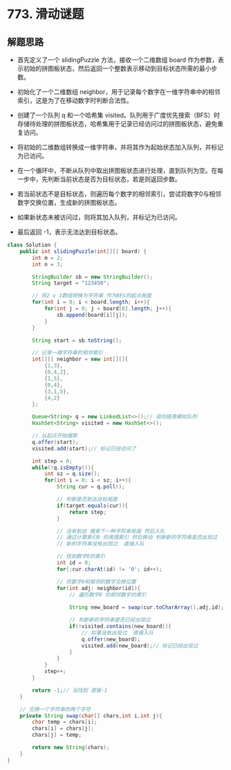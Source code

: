 # 773. 滑动谜题

## 解题思路

* 首先定义了一个 slidingPuzzle 方法，接收一个二维数组 board 作为参数，表示初始的拼图板状态，然后返回一个整数表示移动到目标状态所需的最小步数。

* 初始化了一个二维数组 neighbor，用于记录每个数字在一维字符串中的相邻索引，这是为了在移动数字时判断合法性。

* 创建了一个队列 q 和一个哈希集 visited。队列用于广度优先搜索（BFS）时存储待处理的拼图板状态，哈希集用于记录已经访问过的拼图板状态，避免重复访问。

* 将初始的二维数组转换成一维字符串，并将其作为起始状态加入队列，并标记为已访问。

* 在一个循环中，不断从队列中取出拼图板状态进行处理，直到队列为空。在每一步中，先判断当前状态是否为目标状态，若是则返回步数。

* 若当前状态不是目标状态，则遍历每个数字的相邻索引，尝试将数字0与相邻数字交换位置，生成新的拼图板状态。

* 如果新状态未被访问过，则将其加入队列，并标记为已访问。

* 最后返回 -1，表示无法达到目标状态。

```java
class Solution {
    public int slidingPuzzle(int[][] board) {
        int m = 2;
        int n = 3;

        StringBuilder sb = new StringBuilder();
        String target = "123450";

        // 将2 x 3数组转换为字符串 作为BFS的起点局面
        for(int i = 0; i < board.length; i++){
            for(int j = 0; j < board[0].length; j++){
                sb.append(board[i][j]);
            }
        }

        String start = sb.toString();

        // 记录一维字符串的相邻索引
        int[][] neighbor = new int[][]{
            {1,3},
            {0,4,2},
            {1,5},
            {0,4},
            {3,1,5},
            {4,2}
        };

        Queue<String> q = new LinkedList<>();// 双向链表模拟队列
        HashSet<String> visited = new HashSet<>();

        // 从起点开始搜索
        q.offer(start);
        visited.add(start);// 标记已经访问了

        int step = 0;
        while(!q.isEmpty()){
            int sz = q.size();
            for(int i = 0; i < sz; i++){
                String cur = q.poll();

                // 判断是否到达目标局面
                if(target.equals(cur)){
                    return step;
                }

                // 没有到达 搜索下一种字符串局面 然后入队
                // 通过计算索引0 的周围索引 然后移动 判断新的字符串是否出现过
                // 新的字符串没有出现过  直接入队

                // 找到数字0的索引
                int id = 0;
                for(;cur.charAt(id) != '0'; id++);

                // 将数字0和相邻的数字交换位置
                for(int adj: neighbor[id]){
                    // 遍历数字0 的相邻数字的索引
                    
                    String new_board = swap(cur.toCharArray(),adj,id);

                    // 判断新的字符串是否已经出现过
                    if(!visited.contains(new_board)){
                        // 如果没有出现过  直接入队
                        q.offer(new_board);
                        visited.add(new_board);// 标记已经出现过
                    }
                }
            }
            step++;
        }

        return -1;// 没找到 直接-1
    }

    // 交换一个字符串的两个字符
    private String swap(char[] chars,int i,int j){
        char temp = chars[i];
        chars[i] = chars[j];
        chars[j] = temp;

        return new String(chars);
    }
}

```

